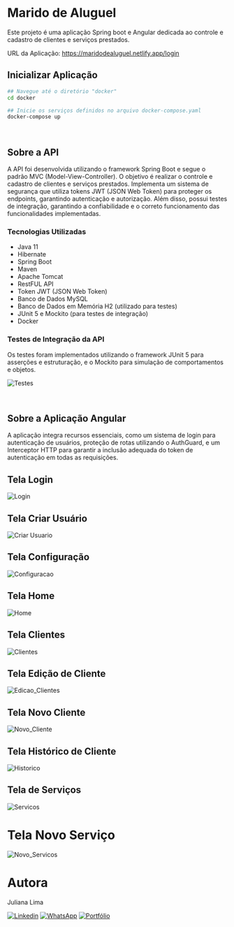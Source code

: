 # Marido de Aluguel

Este projeto é uma aplicação Spring boot e Angular dedicada ao controle e cadastro de clientes e serviços prestados.

URL da Aplicação: https://maridodealuguel.netlify.app/login

## Inicializar Aplicação
```bash
## Navegue até o diretório "docker"
cd docker

## Inicie os serviços definidos no arquivo docker-compose.yaml
docker-compose up
```

<br>

## Sobre a API 

A API foi desenvolvida utilizando o framework Spring Boot e segue o padrão MVC (Model-View-Controller). O objetivo é realizar o controle e cadastro de clientes e serviços prestados. Implementa um sistema de segurança que utiliza tokens JWT (JSON Web Token) para proteger os endpoints, garantindo autenticação e autorização. Além disso, possui testes de integração, garantindo a confiabilidade e o correto funcionamento das funcionalidades implementadas.

### Tecnologias Utilizadas
- Java 11
- Hibernate
- Spring Boot
- Maven
- Apache Tomcat
- RestFUL API
- Token JWT (JSON Web Token)
- Banco de Dados MySQL
- Banco de Dados em Memória H2 (utilizado para testes)
- JUnit 5 e Mockito (para testes de integração)
- Docker

### Testes de Integração da API 
Os testes foram implementados utilizando o framework JUnit 5 para asserções e estruturação, e o Mockito para simulação de comportamentos e objetos.

![Testes](https://github.com/JuhLima85/Marido_de_Aluguel-ANGULAR/assets/89745459/5631514d-4e17-4eac-b3e2-84537fc03dfe)

<br>

## Sobre a Aplicação Angular

A aplicação integra recursos essenciais, como um  sistema de login para autenticação de usuários, proteção de rotas utilizando o AuthGuard, e um Interceptor HTTP para garantir a inclusão adequada do token de autenticação em todas as requisições.

## Tela Login
![Login](https://github.com/JuhLima85/Marido_de_Aluguel-ANGULAR/assets/89745459/3ca76698-563c-4ee6-a101-3928ef7d42e6)

## Tela Criar Usuário
![Criar Usuario](https://github.com/JuhLima85/Marido_de_Aluguel-ANGULAR/assets/89745459/b1d414d0-07e9-428f-8cd5-ab6bc789917b)

## Tela Configuração
![Configuracao](https://github.com/JuhLima85/Marido_de_Aluguel-ANGULAR/assets/89745459/1dc15035-1610-4b9d-be24-1e966b68ef28)

## Tela Home
![Home](https://github.com/JuhLima85/Marido_de_Aluguel-ANGULAR/assets/89745459/f0e3b05c-d10c-4a62-b371-880f693156ce)

## Tela Clientes
![Clientes](https://github.com/JuhLima85/Marido_de_Aluguel-ANGULAR/assets/89745459/85dc0e65-079c-4331-be12-ec013bad1545)

## Tela Edição de Cliente
![Edicao_Clientes](https://github.com/JuhLima85/Marido_de_Aluguel-ANGULAR/assets/89745459/497b736c-e3bb-4502-9234-87b2bee7890e)

## Tela Novo Cliente
![Novo_Cliente](https://github.com/JuhLima85/Marido_de_Aluguel-ANGULAR/assets/89745459/440ca1fb-c1f9-418f-b4df-5dd158b9805f)

## Tela Histórico de Cliente
![Historico](https://github.com/JuhLima85/Marido_de_Aluguel-ANGULAR/assets/89745459/a748ef19-ce77-4f5c-b7ab-dbe29348a458)

## Tela de Serviços
![Servicos](https://github.com/JuhLima85/Marido_de_Aluguel-ANGULAR/assets/89745459/86ce442b-3d19-4a33-a9d6-03c914b37d5e)

# Tela Novo Serviço
![Novo_Servicos](https://github.com/JuhLima85/Marido_de_Aluguel-ANGULAR/assets/89745459/d3e391c8-e412-4b56-94a4-787aa573a855)

# Autora
Juliana Lima

[![Linkedin](https://img.shields.io/badge/-LinkedIn-%230077B5?style=for-the-badge&logo=linkedin&logoColor=white)](https://www.linkedin.com/feed/?trk=guest_homepage-basic_nav-header-signin)
[![WhatsApp](https://img.shields.io/badge/WhatsApp-25D366?style=for-the-badge&logo=whatsapp&logoColor=white)](https://contate.me/Juliana-Lima)
[![Portfólio](https://img.shields.io/badge/Portf%C3%B3lio-%E2%9C%88%EF%B8%8F-lightgrey?style=for-the-badge)](https://codedeving.netlify.app/)


